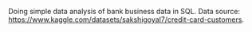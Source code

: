 Doing simple data analysis of bank business data in SQL. Data source: https://www.kaggle.com/datasets/sakshigoyal7/credit-card-customers.
